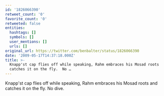 ```yaml
---
id: '1826066390'
retweet_count: '0'
favorite_count: '0'
retweeted: false
entities:
  hashtags: []
  symbols: []
  user_mentions: []
  urls: []
original_url: https://twitter.com/benbalter/status/1826066390
date: '2009-05-17T14:37:18.000Z'
title: >-
  Knapp'st cap flies off while speaking, Rahm embraces his Mosad roots and
  catches it on the fly.  No …
---
```


Knapp'st cap flies off while speaking, Rahm embraces his Mosad roots and catches it on the fly.  No dive.